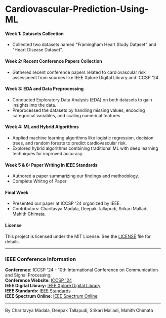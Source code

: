 # Cardiovascular-Prediction-Using-ML

#### Week 1: Datasets Collection
- Collected two datasets named "Framingham Heart Study Dataset" and "Heart Disease Dataset".
  
#### Week 2: Recent Conference Papers Collection
- Gathered recent conference papers related to cardiovascular risk assessment from sources like IEEE Xplore Digital Library and ICCSP '24.

#### Week 3: EDA and Data Preprocessing
- Conducted Exploratory Data Analysis (EDA) on both datasets to gain insights into the data.
- Preprocessed the datasets by handling missing values, encoding categorical variables, and scaling numerical features.

#### Week 4: ML and Hybrid Algorithms
- Applied machine learning algorithms like logistic regression, decision trees, and random forests to predict cardiovascular risk.
- Explored hybrid algorithms combining traditional ML with deep learning techniques for improved accuracy.

#### Week 5 & 6: Paper Writing in IEEE Standards
- Authored a paper summarizing our findings and methodology.
- Complete Wriitng of Paper
  
#### Final Week
- Presented our paper at ICCSP '24 organized by IEEE.
- Contributors: Charitavya Madala, Deepak Tallapudi, Srikari Malladi, Mahith Chimata.

#### License
This project is licensed under the MIT License. See the [LICENSE](LICENSE) file for details.

---

### IEEE Conference Information

**Conference:** ICCSP '24 - 10th International Conference on Communication and Signal Processing  
**Conference Website:** [ICCSP '24](https://iccsp2024.org/)  
**IEEE Digital Library:** [IEEE Xplore Digital Library](https://ieeexplore.ieee.org/)  
**IEEE Standards:** [IEEE Standards](https://standards.ieee.org/)  
**IEEE Spectrum Online:** [IEEE Spectrum Online](https://spectrum.ieee.org/)  

---

By Charitavya Madala, Deepak Tallapudi, Srikari Malladi, Mahith Chimata
